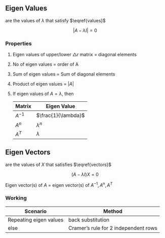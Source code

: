 ## Eigen Values

are the values of $\lambda$ that satisfy $\eqref{values}$

$$
| A - \lambda I | = 0
\label{values}
$$

### Properties

1. Eigen values of upper/lower $\triangle$r matrix = diagonal elements
2. No of eigen values = order of A
3. Sum of eigen values = Sum of diagonal elements
4. Product of eigen values = $|A|$
5. If eigen values of $A = \lambda$, then

   | Matrix   | Eigen Value         |
   | -------- | ------------------- |
   | $A^{-1}$ | $\frac{1}{\lambda}$ |
   | $A^n$    | $\lambda^n$         |
   | $A^T$    | $\lambda$           |

## Eigen Vectors

are the values of $X$ that satisfies $\eqref{vectors}$

$$
(A - \lambda I) X = 0
\label{vectors}
$$

Eigen vector(s) of $A$ = eigen vector(s) of $A^{-1}, A^n, A^T$

### Working

| Scenario               | Method                               |
| ---------------------- | ------------------------------------ |
| Repeating eigen values | back substitution                    |
| else                   | Cramer’s rule for 2 independent rows |

